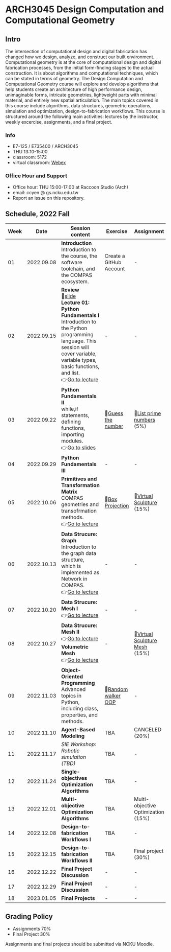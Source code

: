 # ARCH3045 Design Computation and Computational Geometry

## Intro

The intersection of computational design and digital fabrication has changed how we design, analyze, and construct our built environment. Computational geometry is at the core of computational design and digital fabrication processes, from the initial form-finding stages to the actual construction. It is about algorithms and computational techniques, which can be stated in terms of geometry. The Design Computation and Computational Geometry course will explore and develop algorithms that help students create an architecture of high performance design, unimaginable forms, intricate geometries, lightweight parts with minimal material, and entirely new spatial articulation. The main topics covered in this course include algorithms, data structures, geometric operations, simulation and optimization, design-to-fabrication workflows. This course is structured around the following main activities: lectures by the instructor, weekly excercise, assignments, and a final project.

### Info
* E7-125 / E735400 / ARCH3045
* THU 13:10-15:00
* classroom: 5172
* virtual classroom: [Webex](https://nckucc.webex.com/meet/z10907049)

### Office Hour and Support
* Office hour: THU 15:00-17:00 at Raccoon Studio (Arch)
* email: ccyen @ gs.ncku.edu.tw
* Report an issue on this repository.

## Schedule, 2022 Fall

| Week | Date       | Session content                                                                                                                                                                                                                                                                                                                                                         | Exercise                                                        | Assignment                                                                        |
| ---- | ---------- | ----------------------------------------------------------------------------------------------------------------------------------------------------------------------------------------------------------------------------------------------------------------------------------------------------------------------------------------------------------------------- | --------------------------------------------------------------- | --------------------------------------------------------------------------------- |
| 01   | 2022.09.08 | **Introduction**<br>Introduction to the course, the software toolchain, and the COMPAS ecosystem.                                                                                                                                                                                                                                                                       | Create a GitHub Account                                         | -                                                                                 |
| 02   | 2022.09.15 | **Review**<br>📖[slide](https://docs.google.com/presentation/d/1iEoZlb6EsvBIl2hRl6EzfJ2EgmVMP2Ejzb6TDcSAd38/edit#slide=id.g15165464355_3_27)<br>**Lecture 01: Python Fundamentals I**<br>Introduction to the Python programming language. This session will cover variable, variable types, basic functions, and list.<br>👉[Go to lecture](Lecture/Lecture_01/README.md) | -                                                               | -                                                                                 |
| 03   | 2022.09.22 | **Python Fundamentals II**<br>while,if statements, defining functions, importing modules.<br>👉[Go to slides](https://docs.google.com/presentation/d/1y_GqtYO5Yi6WoIkj8L_ZX_dUtOPqyMx5DuOuVLTaPek/edit?usp=sharing)                                                                                                                                                      | 📝[Guess the number](/Exercise/0_Guess_the_Number/README.md)     | 📄[List prime numbers](/Assignment/0_prime_numbers/README.md)<br>(5%)              |
| 04   | 2022.09.29 | **Python Fundamentals III**                                                                                                                                                                                                                                                                                                                                             | -                                                               | -                                                                                 |
| 05   | 2022.10.06 | **Primitives and Transformation Matrix**<br>COMPAS geometries and transofrmation methods.<br>👉[Go to lecture](Lecture/Lecture_03/README.md)                                                                                                                                                                                                                             | 📝[Box Projection](Exercise/1_Project_box_to_xy_plane/README.md) | 📄[Virtual Sculpture](Assignment/1_virtual_sculpture/README.md)<br>(15%)           | - |
| 06   | 2022.10.13 | **Data Strucure: Graph**<br>Introduction to the graph data structure, which is implemented as Network in COMPAS.<br>👉[Go to lecture](Lecture/Lecture_04/README.md)                                                                                                                                                                                                      | -                                                               | -                                                                                 |
| 07   | 2022.10.20 | **Data Strucure: Mesh I**<br>👉[Go to lecture](Lecture/Lecture_05/README.md)                                                                                                                                                                                                                                                                                             | -                                                               | -                                                                                 |
| 08   | 2022.10.27 | **Data Strucure: Mesh II** </br> 👉[Go to lecture](Lecture/Lecture_05/README.md)                                              </br>            **Volumetric Mesh** </br> 👉[Go to lecture](Lecture/Lecture_06/README.md)                                                                                                                                                  | -                                                               | 📄[Virtual Sculpture Mesh](Assignment/2_virtual_sculpture_mesh/README.md)<br>(15%) |
| 09   | 2022.11.03 | **Object-Oriented Programming**<br>Advanced topics in Python, including class, properties, and methods.                                                                                                                                                                                                                                                                 | 📝[Random walker OOP](Exercise\2_re-write_to_oop\README.md)      | -                                                                                 |
| 10   | 2022.11.10 | **Agent-Based Modeling**<br>                                                                                                                                                                                                                                                                                                                                            | TBA                                                             | CANCELED (20%)                                                                    |
| 11   | 2022.11.17 | *SIE Workshop: Robotic simulation (TBD)*                                                                                                                                                                                                                                                                                                                                | TBA                                                             | -                                                                                 |
| 12   | 2022.11.24 | **Single-objectives Optimization Algorithms**<br>                                                                                                                                                                                                                                                                                                                       | TBA                                                             | -                                                                                 |
| 13   | 2022.12.01 | **Multi-objective Optimization Algorithms**<br>                                                                                                                                                                                                                                                                                                                         | TBA                                                             | Multi-objective Optimization (15%)                                                |
| 14   | 2022.12.08 | **Design-to-fabrication Workflows I**                                                                                                                                                                                                                                                                                                                                   | TBA                                                             | -                                                                                 |
| 15   | 2022.12.15 | **Design-to-fabrication Workflows II**                                                                                                                                                                                                                                                                                                                                  | TBA                                                             | Final project (30%)                                                               |
| 16   | 2022.12.22 | **Final Project Discussion**                                                                                                                                                                                                                                                                                                                                            | -                                                               | -                                                                                 |
| 17   | 2022.12.29 | **Final Project Discussion**                                                                                                                                                                                                                                                                                                                                            | -                                                               | -                                                                                 |
| 18   | 2023.01.05 | **Final Projects**                                                                                                                                                                                                                                                                                                                                                      | -                                                               | -                                                                                 |


## Grading Policy
* Assignments 70% 
* Final Project 30%

Assignments and final projects should be submitted via NCKU Moodle. 